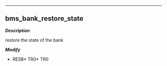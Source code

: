 ---

## bms_bank_restore_state
***Description***

restore the state of the bank

***Modify***

* RESB* TR0* TR0
